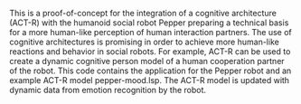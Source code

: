 This is a proof-of-concept for the integration of a cognitive architecture (ACT-R) with the humanoid social robot Pepper preparing a technical basis for a more human-like perception of human interaction partners.
The use of cognitive architectures is promising in order to achieve more human-like reactions and behavior in social robots. For example, ACT-R can be used to create a dynamic cognitive person model of a human cooperation partner of the robot. 
This code contains the application for the Pepper robot and an example ACT-R model pepper-mood.lsp.
The ACT-R model is updated with dynamic data from emotion recognition by the robot.

